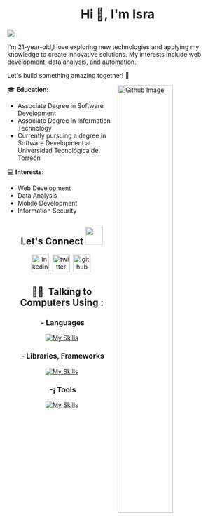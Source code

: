 
<h1 align="center">Hi 👋, I'm Isra</h1>
<img src="https://github.com/sourabmaity/sourabmaity/blob/main/header_.png" >

I'm 21-year-old,I love exploring new technologies and applying my knowledge to create innovative solutions. My interests include web development, data analysis, and automation.

Let's build something amazing together! 🚀

<img width="50%" align="right" alt="Github Image" src="https://raw.githubusercontent.com/onimur/.github/master/.resources/git-header.svg" />

🎓 **Education:** 
- Associate Degree in Software Development
- Associate Degree in Information Technology
- Currently pursuing a degree in Software Development at Universidad Tecnológica de Torreón

💻 **Interests:**
- Web Development
- Data Analysis
- Mobile Development
- Information Security

<div align="center">

## Let's Connect <img src="https://github.com/sourabmaity/sourabmaity/blob/main/assets/logo/socials.png" width=40 height=40 /> 

[<img src='https://github.com/sourabmaity/sourabmaity/blob/main/assets/logo/iconfinder_social_media_isometric_14-linkedin_3529657.png' alt='linkedin' height='40'>](https://www.linkedin.com/in/sourab-maity-4551061b8/)&nbsp;  [<img src='https://github.com/sourabmaity/sourabmaity/blob/main/assets/logo/iconfinder_social_media_isometric_6-twitter_3529664.png' alt='twitter' height='40'>](https://x.com/isra_vaz10)&nbsp;
[<img src='https://github.com/sourabmaity/sourabmaity/blob/main/assets/logo/iconfinder__github_1156638.png' alt='github' height='40'>](https://github.com/IsraDiosH)&nbsp;  


 
## 👨‍💻 &nbsp;Talking to Computers Using :

### &nbsp;- Languages

[![My Skills](https://skillicons.dev/icons?i=js,ts,python,php,java,html,css)](https://skillicons.dev)


### &nbsp;- Libraries, Frameworks 

[![My Skills](https://skillicons.dev/icons?i=angular,adonis,laravel,react,vue,apollo,materialui,nextjs,nodejs)](https://skillicons.dev)


### &nbsp;-¡ Tools 
[![My Skills](https://skillicons.dev/icons?i=aws,mongodb,postgres,npm,mysql,git,docker,firebase,figma,postman,vscode,windows,mac)](https://skillicons.dev)





